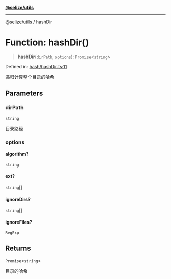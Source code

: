[**@selize/utils**](../README.md)

***

[@selize/utils](../globals.md) / hashDir

# Function: hashDir()

> **hashDir**(`dirPath`, `options`): `Promise`\<`string`\>

Defined in: [hash/hashDir.ts:11](https://github.com/snroe/snet-utils/blob/main/src/modules/hash/hashDir.ts#L11)

递归计算整个目录的哈希

## Parameters

### dirPath

`string`

目录路径

### options

#### algorithm?

`string`

#### ext?

`string`[]

#### ignoreDirs?

`string`[]

#### ignoreFiles?

`RegExp`

## Returns

`Promise`\<`string`\>

目录的哈希
